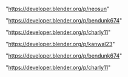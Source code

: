 "https://developer.blender.org/p/neosun"

"https://developer.blender.org/p/bendunk674"

"https://developer.blender.org/p/charly11"

 
"https://developer.blender.org/p/kanwal23"


"https://developer.blender.org/p/bendunk674"


"https://developer.blender.org/p/charly11"


 
